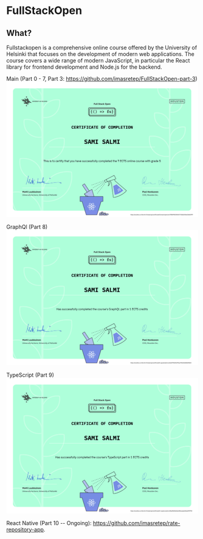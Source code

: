 ﻿# FullStackOpen

## What?
Fullstackopen is a comprehensive online course offered by the University of Helsinki that focuses on the development of modern web applications. The course covers a wide range of modern JavaScript, in particular the React library for frontend development and Node.js for the backend.

Main (Part 0 - 7, Part 3: https://github.com/imasretep/FullStackOpen-part-3) 
![Fullstack-certificate](https://github.com/imasretep/FullStackOpen/blob/main/certificate-fullstack.png)

GraphQl (Part 8)
![Fullstack-certificate-graphql](https://github.com/imasretep/FullStackOpen/blob/main/certificate-graphql.png)

TypeScript (Part 9)
![Fullstack-certificate-typescript](https://github.com/imasretep/FullStackOpen/blob/main/certificate-typescript.png)


React Native (Part 10 -- Ongoing): https://github.com/imasretep/rate-repository-app.
